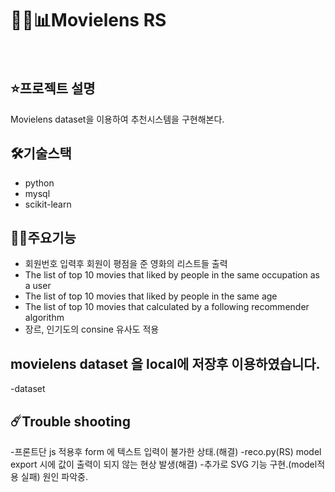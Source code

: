 <h1>😶‍🌫️📊Movielens RS</h1>
<br>
<h2>⭐️프로젝트 설명</h2>
<p>
  Movielens dataset을 이용하여 추천시스템을 구현해본다.
  </p>
  
<h2>🛠기술스택</h2>
<ul>
  <li>python</li>
  <li>mysql</li>
  <li>scikit-learn</li>
</ul>
<h2>👍🏻주요기능</h2>
<ul>
  <li>회원번호 입력후 회원이 평점을 준 영화의 리스트들 출력</li>
  <li>The list of top 10 movies that liked by people in the same occupation as a user</li>
  <li>The list of top 10 movies that liked by people in the same age</li>
  <li>The list of top 10 movies that calculated by a following recommender algorithm</li>
  <li>장르, 인기도의 consine 유사도 적용</li>
</ul>

<h2>movielens dataset 을 local에 저장후 이용하였습니다.</h2>
  -dataset
<h2>☄️Trouble shooting</h2>
  -프론트단 js 적용후 form 에 텍스트 입력이 불가한 상태.(해결)
  -reco.py(RS) model export 시에 값이 출력이 되지 않는 현상 발생(해결)
  -추가로 SVG 기능 구현.(model적용 실패) 원인 파악중.
